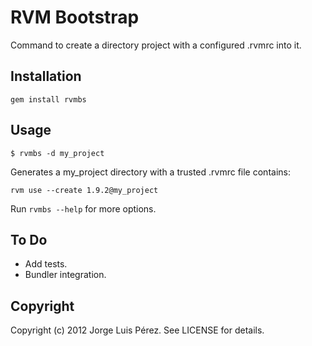 RVM Bootstrap
=============

Command to create a directory project with a configured .rvmrc into it.

Installation
-----------

    gem install rvmbs

Usage
-----

    $ rvmbs -d my_project    
  
Generates a my_project directory with a trusted .rvmrc file contains:
    
    rvm use --create 1.9.2@my_project
  
Run `rvmbs --help` for more options.

To Do
-----

* Add tests. 
* Bundler integration. 

Copyright
---------

Copyright (c) 2012 Jorge Luis Pérez. See LICENSE for details.

